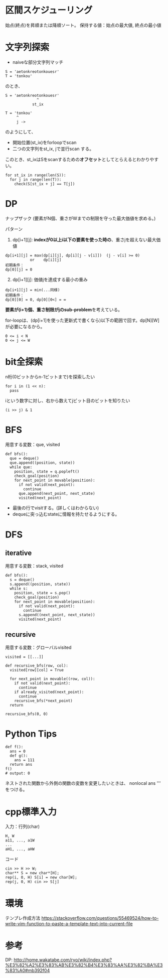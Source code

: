 
# 区間スケジューリング
始点(終点)を昇順または降順ソート。
保持する値：始点の最大値, 終点の最小値


# 文字列探索
- naiveな部分文字列マッチ
```
S = 'aetonkreotonkouesr'
T = 'tonkou'
```
のとき、

```
S = 'aetonkreotonkouesr'
              ^
            st_ix

T = 'tonkou'
     ^
     j ->
```
のようにして、
- 開始位置(st_ix)をforloopでscan
- 二つの文字列をst_ix, jで並行scan
する。

このとき、st_ixはSをscanするための**オフセット**としてとらえるとわかりやすい。

```
for st_ix in range(len(S)):
  for j in range(len(T)):
    check(S[st_ix + j] == T[j])
```

# DP
ナップザック (要素がN個、重さがWまでの制限を守った最大価値を求める。)

パターン
1. dp[i+1][j]: **indexが0以上i以下の要素を使った時の**、重さjを超えない最大価値
```
dp[i+1][j] = max(dp[i][j], dp[i][j - v[i]])  (j - v[i] >= 0)
           or    dp[i][j]
初期条件：
dp[0][j] = 0
```
2. dp[i+1][j]: 価値jを達成する最小の重み
```
dp[i+1][j] = min(...同様)
初期条件：
dp[0][0] = 0, dp[0][0<] = ∞
```

**要素が(i+1)個、重さ制限がjのsub-problem**を考えている。


for-loopは、(dp[i+1]を使った更新式で書くなら)以下の範囲で回す。dp[N][W]が必要になるから。
```
0 <= i < N
0 <= j <= W
```


# bit全探索
n桁(0ビットからn-1ビットまで)を探索したい
```
for i in (1 << n):
  pass
```

iという数字に対し、右から数えてjビット目のビットを知りたい
```
(i >> j) & 1
```

# BFS
用意する変数：que, visited
```
def bfs():
  que = deque()
  que.append((position, state))
  while que:
    position, state = q.popleft()
    check_goal(position)
    for next_point in movable(position):
      if not valid(next_point):
        continue
      que.append(next_point, next_state)
      visited(next_point)
```

- 最後の行でvisitする。(詳しくはわからない)
- dequeに突っ込むstateに情報を持たせるようにする。

# DFS
## iterative
用意する変数：stack, visited
```
def bfs():
  s = deque()
  s.append((position, state))
  while s:
    position, state = s.pop()
    check_goal(position)
    for next_point in movable(position):
      if not valid(next_point):
        continue
      s.append((next_point, next_state))
      visited(next_point)
```

## recursive
用意する変数：グローバルvisited
```
visited = [[...]]

def recursive_bfs(row, col):
  visited[row][col] = True
  
  for next_point in movable((row, col)):
    if not valid(next_point):
      continue
    if already_visited(next_point):
      continue
    recursive_bfs(*next_point)
  return

recursive_bfs(0, 0)
```

# Python Tips
```
def f():
  ans = 0
  def g():
    ans = 111
  return ans
f()
# output: 0
```
ネストされた関数から外側の関数の変数を変更したいときは、
nonlocal ans
'''
をつける。

# cpp標準入力

入力：行列(char)
```
H, W
a11, ..., a1W
...
aH1, ..., aHW
```
コード
```
cin >> H >> W;
char** S = new char*[H];
rep(i, 0, H) S[i] = new char[W];
rep(j, 0, H) cin >> S[j]
```


# 環境
テンプレ作成方法
https://stackoverflow.com/questions/55469524/how-to-write-vim-function-to-paste-a-template-text-into-current-file

# 参考
DP: http://home.wakatabe.com/ryo/wiki/index.php?%E3%82%A2%E3%83%AB%E3%82%B4%E3%83%AA%E3%82%BA%E3%83%A0#mb392f04
